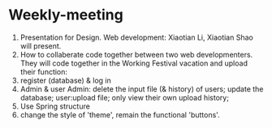 # Weekly-meeting
1. Presentation for Design. Web development: Xiaotian Li, Xiaotian Shao will present.
2. How to collaberate code together between two web developmenters.
  They will code together in the Working Festival vacation and upload their 
function:
1. register (database) & log in 
2. Admin & user
  Admin: delete the input file (& history) of users; update the database; 
  user:upload file; only view their own upload history;
3. Use Spring structure
4. change the style of 'theme', remain the functional 'buttons'.
